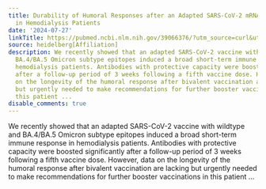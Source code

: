 ```yaml
---
title: Durability of Humoral Responses after an Adapted SARS-CoV-2 mRNA Vaccine Dose
  in Hemodialysis Patients
date: '2024-07-27'
linkTitle: https://pubmed.ncbi.nlm.nih.gov/39066376/?utm_source=curl&utm_medium=rss&utm_campaign=pubmed-2&utm_content=1FakS-2QOkCT8HsMOQP1bCRQ4YzyumYOmxmF0moLsQ3dFB1E9V&fc=20220326224207&ff=20240727183108&v=2.18.0.post9+e462414
source: heidelberg[Affiliation]
description: We recently showed that an adapted SARS-CoV-2 vaccine with wildtype and
  BA.4/BA.5 Omicron subtype epitopes induced a broad short-term immune response in
  hemodialysis patients. Antibodies with protective capacity were boosted significantly
  after a follow-up period of 3 weeks following a fifth vaccine dose. However, data
  on the longevity of the humoral response after bivalent vaccination are lacking
  but urgently needed to make recommendations for further booster vaccinations in
  this patient ...
disable_comments: true
---
```

We recently showed that an adapted SARS-CoV-2 vaccine with wildtype and BA.4/BA.5 Omicron subtype epitopes induced a broad short-term immune response in hemodialysis patients. Antibodies with protective capacity were boosted significantly after a follow-up period of 3 weeks following a fifth vaccine dose. However, data on the longevity of the humoral response after bivalent vaccination are lacking but urgently needed to make recommendations for further booster vaccinations in this patient ...